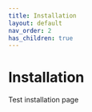 ```yaml
---
title: Installation
layout: default
nav_order: 2
has_children: true
---
```


# Installation

Test installation page
